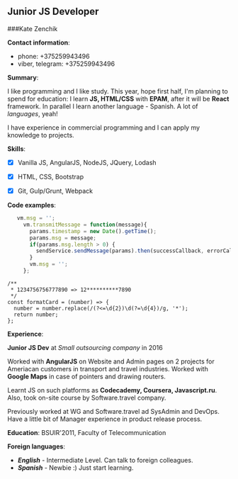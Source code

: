 
Junior JS Developer
---------------------------------
###Kate Zenchik



**Contact information**:
* phone: +375259943496
* viber, telegram: +375259943496

**Summary**:
 
I like programming and I like study. 
This year, hope first half, I'm planning to spend for education: 
I learn **JS, HTML/CSS** with **EPAM**, after it will be **React** framework. 
In parallel I learn another language - Spanish. A lot of *languages*, yeah!

I have experience in commercial programming and 
I can apply my knowledge to projects. 

**Skills**: 
- [x] Vanilla JS, AngularJS, NodeJS, JQuery, Lodash

- [x] HTML, CSS, Bootstrap

- [x] Git, Gulp/Grunt, Webpack

**Code examples**:
 ``` javascript
    vm.msg = '';
      vm.transmitMessage = function(message){
        params.timestamp = new Date().getTime();
        params.msg = message;
        if(params.msg.length > 0) {
          sendService.sendMessage(params).then(successCallback, errorCallback);
        }
        vm.msg = '';
      };
 ```
 
 ```
 /**
  * 1234756756777890 => 12**********7890
  */
 const formatCard = (number) => {
   number = number.replace(/(?<=\d{2})\d(?=\d{4})/g, '*');
   return number;
 };
 ```

**Experience**:

**Junior JS Dev** at *Small outsourcing company* in 2016

Worked with **AngularJS** on Website and Admin pages on
2 projects for Ameriacan customers in transport and travel industries.
Worked with **Google Maps** in case of pointers and drawing routers.

Learnt JS on such platforms as **Codecademy, Coursera, Javascript.ru**. 
Also, took on-site course by Software.travel company.

Previously worked at WG and Software.travel ad SysAdmin and DevOps.
Have a little bit of Manager experience in product release process. 


**Education**: BSUIR'2011, Faculty of Telecommunication

**Foreign languages**:
* **_English_** - Intermediate Level. Can talk to foreign colleagues.
* **_Spanish_** - Newbie :) Just start learning.
